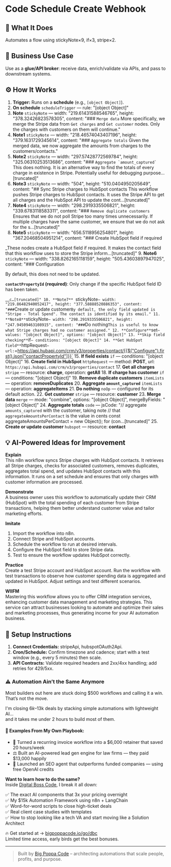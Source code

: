 # Code Schedule Create Webhook
  ## 🚀 What It Does
  Automates a flow using stickyNote×9, if×3, stripe×2.
  
  ## 💼 Business Use Case
  Use as a **glue/API broker**: receive data, enrich/validate via APIs, and pass to downstream systems.
  
  ## ⚙️ How It Works
  1. **Trigger:** Runs on a **schedule** (e.g., `[object Object]`).
  2. **On schedule** `scheduleTrigger` — rule: "[object Object]"
3. **Note** `stickyNote` — width: "219.61431588546765", height: "378.32426823578305", content: "### `Merge data`
More specifically, we merge the Stripe data from `Get charges` and `Get customer` nodes. Only the charges with customers on them will continue."
4. **Note1** `stickyNote` — width: "218.46574043407196", height: "379.1631729345614", content: "### `Aggregate totals`
Given the merged data, we now aggregate the amounts from charges to the customers/contacts."
5. **Note2** `stickyNote` — width: "297.57428772569784", height: "325.06310253513686", content: "### ``Aggregate `amount_captured` ``
This does nothing. It is an alternative way to find the totals of every charge in existence in Stripe. Potentially useful for debugging purpose…[truncated]"
6. **Note3** `stickyNote` — width: "504", height: "510.0404950205649", content: "## Sync Stripe charges to HubSpot contacts
This workflow pushes Stripe charges to HubSpot contacts. It uses the Stripe API to get all charges and the HubSpot API to update the cont…[truncated]"
7. **Note4** `stickyNote` — width: "298.2919335506821", height: "339.6783118583311", content: "### `Remove duplicate customers`
Ensures that we do not poll Stripe too many times unnecessarily. If multiple charges have the same customer, we ensure that we do not ask for the s…[truncated]"
8. **Note5** `stickyNote` — width: "656.5118956254801", height: "367.20468504951214", content: "### Create HubSpot field if required
















_These nodes create a HubSpot field if required.
It makes the contact field that this workflow uses 
to store the Stripe inform…[truncated]"
9. **Note6** `stickyNote` — width: "338.8262165118159", height: "505.43603897947025", content: "### Configuration












By default, this does not need to be updated. 

__`contactPropertyId` (required)__: Only change if the specific HubSpot field ID has been taken.

__`c…[truncated]"
10. **Note7** `stickyNote` — width: "219.86482940052417", height: "377.58888520886353", content: "### `Create or update customer`
By default, the only field updated is "Stripe - Total Spend". The contact is identified by its email."
11. **Note8** `stickyNote` — width: "298.2919335506821", height: "247.94509463108915", content: "### `Do nothing`
This is useful to know what Stripe charges had no customer assigned."
12. **Configure** `set` — values: "[object Object]", options: "[object Object]"
13. **Skip field checking** `if` — conditions: "[object Object]"
14. **Get HubSpot field** `httpRequest` — url: `=https://api.hubapi.com/crm/v3/properties/contact/{{$("Configure").first().json["contactPropertyId"]}}`
15. **If field exists** `if` — conditions: "[object Object]"
16. **Create field in HubSpot** `httpRequest` — method: **POST**, url: `https://api.hubapi.com/crm/v3/properties/contact`
17. **Get all charges** `stripe` — resource: **charge**, operation: **getAll**
18. **If charge has customer** `if` — conditions: "[object Object]"
19. **Remove duplicate customers** `itemLists` — operation: **removeDuplicates**
20. **Aggregate `amount_captured`** `itemLists` — operation: **aggregateItems**
21. **Do nothing** `noOp` — configured for its default action.
22. **Get customer** `stripe` — resource: **customer**
23. **Merge data** `merge` — mode: "combine", options: "[object Object]", mergeByFields: "[object Object]"
24. **Aggregate totals** `code` — jsCode: "// aggregate `amounts_captured` with the customer, taking note 
// that `aggregateAmountsPerContact` is the value in cents
const aggregateAmountsPerContact = new Object();
for (con…[truncated]"
25. **Create or update customer** `hubspot` — resource: **contact**
  
  ## 💡 AI-Powered Ideas for Improvement
  **Explain**  
This n8n workflow syncs Stripe charges with HubSpot contacts. It retrieves all Stripe charges, checks for associated customers, removes duplicates, aggregates total spend, and updates HubSpot contacts with this information. It runs on a set schedule and ensures that only charges with customer information are processed.

**Demonstrate**  
A business owner uses this workflow to automatically update their CRM (HubSpot) with the total spending of each customer from Stripe transactions, helping them better understand customer value and tailor marketing efforts.

**Imitate**  
1. Import the workflow into n8n.
2. Connect Stripe and HubSpot accounts.
3. Schedule the workflow to run at desired intervals.
4. Configure the HubSpot field to store Stripe data.
5. Test to ensure the workflow updates HubSpot correctly.

**Practice**  
Create a test Stripe account and HubSpot account. Run the workflow with test transactions to observe how customer spending data is aggregated and updated in HubSpot. Adjust settings and test different scenarios.

**WIIFM**  
Mastering this workflow allows you to offer CRM integration services, enhancing customer data management and marketing strategies. This service can attract businesses looking to automate and optimize their sales and marketing processes, thus generating income for your AI automation business.
  
  ## 🔧 Setup Instructions
  1. **Connect Credentials:** stripeApi, hubspotOAuth2Api.
2. **Cron/Schedule:** Confirm timezone and cadence; start with a test window (e.g., every 5 minutes) then scale.
3. **API Contracts:** Validate required headers and 2xx/4xx handling; add retries for 429/5xx.
  
### ⚠️ Automation Ain’t the Same Anymore

Most builders out here are stuck doing $500 workflows and calling it a win.  
That’s not the move.  

I'm closing $6k–$13k deals by stacking simple automations with lightweight AI...  
and it takes me under 2 hours to build most of them.

#### 🧠 Examples From My Own Playbook:
- 🔁 Turned a recurring invoice workflow into a $6,000 retainer that saved 20 hours/week  
- ⚖️ Built an AI-powered lead gen engine for law firms — they paid $13,000 happily  
- 🚀 Launched an SEO agent that outperforms funded companies — using free OpenAI credits  

**Want to learn how to do the same?**  
Inside [Digital Boss Code](https://bigpoppacode.io/go/dbc), I break it all down:

✅ The exact AI components that 3x your pricing overnight  
✅ My $15k Automation Framework using n8n + LangChain  
✅ Word-for-word scripts to close high-ticket deals  
✅ Real client case studies with templates  
✅ How to stop looking like a tech VA and start moving like a Solution Architect  

🔥 Get started at → [bigpoppacode.io/go/dbc](https://bigpoppacode.io/go/dbc)  
Limited time access, early birds get the best bonuses.

---
> Built by [Big Poppa Code](https://bigpoppacode.io) – architecting automations that scale people, profits, and purpose.
  